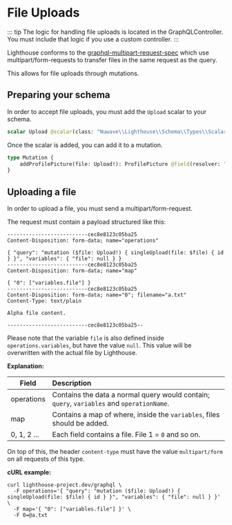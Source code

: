 # File Uploads
::: tip
The logic for handling file uploads is located in the GraphQLController.
You must include that logic if you use a custom controller.
:::

Lighthouse conforms to the [graphql-multipart-request-spec](https://github.com/jaydenseric/graphql-multipart-request-spec)
which use multipart/form-requests to transfer files in the same request as the query.

This allows for file uploads through mutations.

## Preparing your schema

In order to accept file uploads, you must add the `Upload` scalar to your schema.

```graphql
scalar Upload @scalar(class: "Nuwave\\Lighthouse\\Schema\\Types\\Scalars\\Upload")
```

Once the scalar is added, you can add it to a mutation.

````graphql
type Mutation {
    addProfilePicture(file: Upload!): ProfilePicture @field(resolver: "App\\GraphQL\\Mutations\\Models\\ProfilePictureMutator@add")
}
````

## Uploading a file

In order to upload a file, you must send a multipart/form-request.

The request must contain a payload structured like this:

```
--------------------------cec8e8123c05ba25 
Content-Disposition: form-data; name="operations"

{ "query": "mutation ($file: Upload!) { singleUpload(file: $file) { id } }", "variables": { "file": null } }
--------------------------cec8e8123c05ba25
Content-Disposition: form-data; name="map"

{ "0": ["variables.file"] }
--------------------------cec8e8123c05ba25
Content-Disposition: form-data; name="0"; filename="a.txt"
Content-Type: text/plain

Alpha file content.

--------------------------cec8e8123c05ba25--
```

Please note that the variable `file` is also defined inside `operations.variables`, but have the value `null`.
This value will be overwritten with the actual file by Lighthouse.

**Explanation:**

| Field         | Description |
| ------------- | :---------- | 
| operations    | Contains the data a normal query would contain; `query`, `variables` and `operationName`. | 
| map           | Contains a map of where, inside the `variables`, files should be added. | 
| 0, 1, 2 ...   | Each field contains a file. File 1 = `0` and so on. | 

On top of this, the header `content-type` must have the value `multipart/form` on all requests of this type.

**cURL example:**
```
curl lighthouse-project.dev/graphql \
  -F operations='{ "query": "mutation ($file: Upload!) { singleUpload(file: $file) { id } }", "variables": { "file": null } }' \
  -F map='{ "0": ["variables.file"] }' \
  -F 0=@a.txt
```
